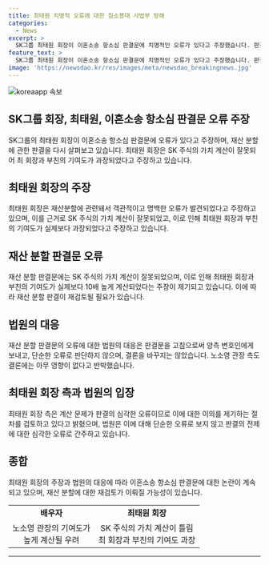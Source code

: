 ```yaml
---
title: 최태원 치명적 오류에 대한 침소봉대 사법부 방해
categories:
  - News
excerpt: >
  SK그룹 최태원 회장이 이혼소송 항소심 판결문에 치명적인 오류가 있다고 주장했습니다. 판결문에 따르면 최태원 회장의 부친이 SK 주식 가치에 많은 영향을 미쳤지만, 실제 주식 가치는 잘못 계산됐다고 합니다. 이에 최 회장은 자신의 기여도와 배우자의 기여도에 대한 잘못된 판단을 거론했습니다. 재판부는 판결문을 고쳐 보냈지만 결론을 변경하지는 않았습니다. 최 회장 측은 이에 대해 이의를 제기하는 절차를 검토 중이라고 밝혔습니다.
feature_text: >
  SK그룹 최태원 회장이 이혼소송 항소심 판결문에 치명적인 오류가 있다고 주장했습니다. 판결문에 따르면 최태원 회장의 부친이 SK 주식 가치에 많은 영향을 미쳤지만, 실제 주식 가치는 잘못 계산됐다고 합니다. 이에 최 회장은 자신의 기여도와 배우자의 기여도에 대한 잘못된 판단을 거론했습니다. 재판부는 판결문을 고쳐 보냈지만 결론을 변경하지는 않았습니다. 최 회장 측은 이에 대해 이의를 제기하는 절차를 검토 중이라고 밝혔습니다.
image: 'https://newsdao.kr/res/images/meta/newsdao_breakingnews.jpg'
---
```


<p><img src="https://newsdao.kr/res/images/meta/newsdao_breakingnews.jpg" alt="koreaapp 속보" /></p>

<h2 data-ke-size="size26">SK그룹 회장, 최태원, 이혼소송 항소심 판결문 오류 주장</h2>

<p data-ke-size="size16">SK그룹의 최태원 회장이 이혼소송 항소심 판결문에 오류가 있다고 주장하며, 재산 분할에 관한 판결을 다시 살펴보고 있습니다. 최태원 회장은 SK 주식의 가치 계산이 잘못되어 최 회장과 부친의 기여도가 과장되었다고 주장하고 있습니다.</p>

<h2 data-ke-size="size26">최태원 회장의 주장</h2>

<p data-ke-size="size16">최태원 회장은 재산분할에 관련돼서 객관적이고 명백한 오류가 발견되었다고 주장하고 있으며, 이를 근거로 SK 주식의 가치 계산이 잘못되었고, 이로 인해 최태원 회장과 부친의 기여도가 실제보다 과장되었다고 주장하고 있습니다.</p>

<h2 data-ke-size="size26">재산 분할 판결문 오류</h2>

<p data-ke-size="size16">재산 분할 판결문에는 SK 주식의 가치 계산이 잘못되었으며, 이로 인해 최태원 회장과 부친의 기여도가 실제보다 10배 높게 계산되었다는 주장이 제기되고 있습니다. 이에 따라 재산 분할 판결이 재검토될 필요가 있습니다.</p>

<h2 data-ke-size="size26">법원의 대응</h2>

<p data-ke-size="size16">재산 분할 판결문의 오류에 대한 법원의 대응은 판결문을 고침으로써 양측 변호인에게 보내고, 단순한 오류로 판단하지 않으며, 결론을 바꾸지는 않았습니다. 노소영 관장 측도 결론에는 아무 영향이 없다고 반박했습니다.</p>

<h2 data-ke-size="size26">최태원 회장 측과 법원의 입장</h2>

<p data-ke-size="size16">최태원 회장 측은 계산 문제가 판결의 심각한 오류이므로 이에 대한 이의를 제기하는 절차를 검토하고 있다고 밝혔으며, 법원은 이에 대해 단순한 오류로 보지 않고 판결의 전제에 대한 심각한 오류로 간주하고 있습니다.</p>

<h2 data-ke-size="size26">종합</h2>

<p data-ke-size="size16">최태원 회장의 주장과 법원의 대응에 따라 이혼소송 항소심 판결문에 대한 논란이 계속되고 있으며, 재산 분할에 대한 재검토가 이뤄질 가능성이 있습니다.</p>

<table>
  <tr>
    <td style="text-align: center; height: 17px;"><b>배우자</b></td>
    <td style="text-align: center; height: 17px;"><b>최태원 회장</b></td>
  </tr>
  <tr>
    <td style="text-align: center; height: 17px;">노소영 관장의 기여도가<br>높게 계산될 우려</td>
    <td style="text-align: center; height: 17px;">SK 주식의 가치 계산이 틀림<br>최 회장과 부친의 기여도 과장</td>
  </tr>
</table>

<hr>

